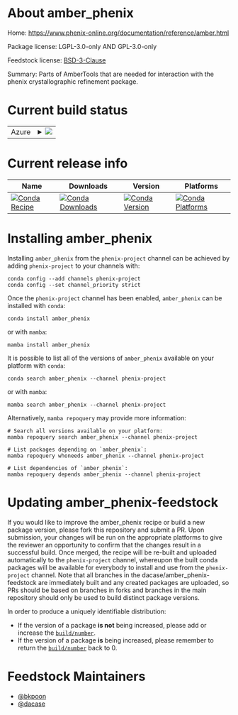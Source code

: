 About amber_phenix
==================

Home: https://www.phenix-online.org/documentation/reference/amber.html

Package license: LGPL-3.0-only AND GPL-3.0-only

Feedstock license: [BSD-3-Clause](https://github.com/dacase/phenix_amber/blob/main/LICENSE.txt)

Summary: Parts of AmberTools that are needed for interaction with the phenix crystallographic refinement package.

Current build status
====================


<table>
    
  <tr>
    <td>Azure</td>
    <td>
      <details>
        <summary>
          <a href="https://dev.azure.com/dacase/feedstock-builds/_build/latest?definitionId=&branchName=main">
            <img src="https://dev.azure.com/dacase/feedstock-builds/_apis/build/status/phenix_amber?branchName=main">
          </a>
        </summary>
        <table>
          <thead><tr><th>Variant</th><th>Status</th></tr></thead>
          <tbody><tr>
              <td>linux_64_numpy1.19python3.7.____cpython</td>
              <td>
                <a href="https://dev.azure.com/dacase/feedstock-builds/_build/latest?definitionId=&branchName=main">
                  <img src="https://dev.azure.com/dacase/feedstock-builds/_apis/build/status/phenix_amber?branchName=main&jobName=linux&configuration=linux_64_numpy1.19python3.7.____cpython" alt="variant">
                </a>
              </td>
            </tr><tr>
              <td>linux_64_numpy1.19python3.8.____cpython</td>
              <td>
                <a href="https://dev.azure.com/dacase/feedstock-builds/_build/latest?definitionId=&branchName=main">
                  <img src="https://dev.azure.com/dacase/feedstock-builds/_apis/build/status/phenix_amber?branchName=main&jobName=linux&configuration=linux_64_numpy1.19python3.8.____cpython" alt="variant">
                </a>
              </td>
            </tr><tr>
              <td>linux_64_numpy1.19python3.9.____cpython</td>
              <td>
                <a href="https://dev.azure.com/dacase/feedstock-builds/_build/latest?definitionId=&branchName=main">
                  <img src="https://dev.azure.com/dacase/feedstock-builds/_apis/build/status/phenix_amber?branchName=main&jobName=linux&configuration=linux_64_numpy1.19python3.9.____cpython" alt="variant">
                </a>
              </td>
            </tr><tr>
              <td>linux_64_numpy1.21python3.10.____cpython</td>
              <td>
                <a href="https://dev.azure.com/dacase/feedstock-builds/_build/latest?definitionId=&branchName=main">
                  <img src="https://dev.azure.com/dacase/feedstock-builds/_apis/build/status/phenix_amber?branchName=main&jobName=linux&configuration=linux_64_numpy1.21python3.10.____cpython" alt="variant">
                </a>
              </td>
            </tr><tr>
              <td>osx_64_numpy1.19python3.7.____cpython</td>
              <td>
                <a href="https://dev.azure.com/dacase/feedstock-builds/_build/latest?definitionId=&branchName=main">
                  <img src="https://dev.azure.com/dacase/feedstock-builds/_apis/build/status/phenix_amber?branchName=main&jobName=osx&configuration=osx_64_numpy1.19python3.7.____cpython" alt="variant">
                </a>
              </td>
            </tr><tr>
              <td>osx_64_numpy1.19python3.8.____cpython</td>
              <td>
                <a href="https://dev.azure.com/dacase/feedstock-builds/_build/latest?definitionId=&branchName=main">
                  <img src="https://dev.azure.com/dacase/feedstock-builds/_apis/build/status/phenix_amber?branchName=main&jobName=osx&configuration=osx_64_numpy1.19python3.8.____cpython" alt="variant">
                </a>
              </td>
            </tr><tr>
              <td>osx_64_numpy1.19python3.9.____cpython</td>
              <td>
                <a href="https://dev.azure.com/dacase/feedstock-builds/_build/latest?definitionId=&branchName=main">
                  <img src="https://dev.azure.com/dacase/feedstock-builds/_apis/build/status/phenix_amber?branchName=main&jobName=osx&configuration=osx_64_numpy1.19python3.9.____cpython" alt="variant">
                </a>
              </td>
            </tr><tr>
              <td>osx_64_numpy1.21python3.10.____cpython</td>
              <td>
                <a href="https://dev.azure.com/dacase/feedstock-builds/_build/latest?definitionId=&branchName=main">
                  <img src="https://dev.azure.com/dacase/feedstock-builds/_apis/build/status/phenix_amber?branchName=main&jobName=osx&configuration=osx_64_numpy1.21python3.10.____cpython" alt="variant">
                </a>
              </td>
            </tr><tr>
              <td>osx_arm64_numpy1.19python3.8.____cpython</td>
              <td>
                <a href="https://dev.azure.com/dacase/feedstock-builds/_build/latest?definitionId=&branchName=main">
                  <img src="https://dev.azure.com/dacase/feedstock-builds/_apis/build/status/phenix_amber?branchName=main&jobName=osx&configuration=osx_arm64_numpy1.19python3.8.____cpython" alt="variant">
                </a>
              </td>
            </tr><tr>
              <td>osx_arm64_numpy1.19python3.9.____cpython</td>
              <td>
                <a href="https://dev.azure.com/dacase/feedstock-builds/_build/latest?definitionId=&branchName=main">
                  <img src="https://dev.azure.com/dacase/feedstock-builds/_apis/build/status/phenix_amber?branchName=main&jobName=osx&configuration=osx_arm64_numpy1.19python3.9.____cpython" alt="variant">
                </a>
              </td>
            </tr><tr>
              <td>osx_arm64_numpy1.21python3.10.____cpython</td>
              <td>
                <a href="https://dev.azure.com/dacase/feedstock-builds/_build/latest?definitionId=&branchName=main">
                  <img src="https://dev.azure.com/dacase/feedstock-builds/_apis/build/status/phenix_amber?branchName=main&jobName=osx&configuration=osx_arm64_numpy1.21python3.10.____cpython" alt="variant">
                </a>
              </td>
            </tr>
          </tbody>
        </table>
      </details>
    </td>
  </tr>
</table>

Current release info
====================

| Name | Downloads | Version | Platforms |
| --- | --- | --- | --- |
| [![Conda Recipe](https://img.shields.io/badge/recipe-amber_phenix-green.svg)](https://anaconda.org/phenix-project/amber_phenix) | [![Conda Downloads](https://img.shields.io/conda/dn/phenix-project/amber_phenix.svg)](https://anaconda.org/phenix-project/amber_phenix) | [![Conda Version](https://img.shields.io/conda/vn/phenix-project/amber_phenix.svg)](https://anaconda.org/phenix-project/amber_phenix) | [![Conda Platforms](https://img.shields.io/conda/pn/phenix-project/amber_phenix.svg)](https://anaconda.org/phenix-project/amber_phenix) |

Installing amber_phenix
=======================

Installing `amber_phenix` from the `phenix-project` channel can be achieved by adding `phenix-project` to your channels with:

```
conda config --add channels phenix-project
conda config --set channel_priority strict
```

Once the `phenix-project` channel has been enabled, `amber_phenix` can be installed with `conda`:

```
conda install amber_phenix
```

or with `mamba`:

```
mamba install amber_phenix
```

It is possible to list all of the versions of `amber_phenix` available on your platform with `conda`:

```
conda search amber_phenix --channel phenix-project
```

or with `mamba`:

```
mamba search amber_phenix --channel phenix-project
```

Alternatively, `mamba repoquery` may provide more information:

```
# Search all versions available on your platform:
mamba repoquery search amber_phenix --channel phenix-project

# List packages depending on `amber_phenix`:
mamba repoquery whoneeds amber_phenix --channel phenix-project

# List dependencies of `amber_phenix`:
mamba repoquery depends amber_phenix --channel phenix-project
```




Updating amber_phenix-feedstock
===============================

If you would like to improve the amber_phenix recipe or build a new
package version, please fork this repository and submit a PR. Upon submission,
your changes will be run on the appropriate platforms to give the reviewer an
opportunity to confirm that the changes result in a successful build. Once
merged, the recipe will be re-built and uploaded automatically to the
`phenix-project` channel, whereupon the built conda packages will be available for
everybody to install and use from the `phenix-project` channel.
Note that all branches in the dacase/amber_phenix-feedstock are
immediately built and any created packages are uploaded, so PRs should be based
on branches in forks and branches in the main repository should only be used to
build distinct package versions.

In order to produce a uniquely identifiable distribution:
 * If the version of a package **is not** being increased, please add or increase
   the [``build/number``](https://docs.conda.io/projects/conda-build/en/latest/resources/define-metadata.html#build-number-and-string).
 * If the version of a package **is** being increased, please remember to return
   the [``build/number``](https://docs.conda.io/projects/conda-build/en/latest/resources/define-metadata.html#build-number-and-string)
   back to 0.

Feedstock Maintainers
=====================

* [@bkpoon](https://github.com/bkpoon/)
* [@dacase](https://github.com/dacase/)

